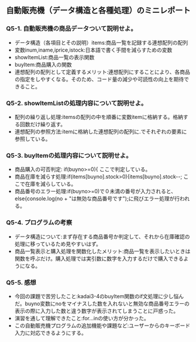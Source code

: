 ## 自動販売機（データ構造と各種処理）のミニレポート
### Q5-1. 自動販売機の商品データついて説明せよ。
* データ構造（各項目とその説明）items:商品一覧を記録する連想配列の配列
* 変数inum,iname,iprice,istock:日本語で書く手間を減らすための変数
* showItemList:商品一覧の表示関数
* buyItem:商品購入の関数
* 連想配列の配列として定義するメリット:連想配列にすることにより、各商品の指定をしやすくなる。そのため、コード量の減少や可読性の向上を期待できること。
### Q5-2. showItemListの処理内容について説明せよ。
* 配列の繰り返し処理:itemsの配列の中を順番に変数itemに格納する。格納する回数だけ繰り返す。
* 連想配列の参照方法:itemに格納した連想配列の配列に.でそれぞれの要素に参照している。
### Q5-3. buyItemの処理内容について説明せよ。
* 商品購入の可否判定: if(buyno>=0){ ここで判定している。
* 商品在庫を減らす処理:if(items[buyno].stock>0){items[buyno].stock--; ここで在庫を減らしている。
* 商品番号のエラー処理:if(buyno>=0)で０未満の番号が入力されると、else{console.log(no + "は無効な商品番号です");に飛びエラー処理が行われる。
### Q5-4. プログラムの考察
* データ構造について:まず存在する商品番号か判定して、それから在庫確認の処理に移っているため見やすいはず。
* 商品一覧表示と購入処理を関数化したメリット:商品一覧を表示したいときは関数を呼ぶだけ。購入処理では実引数に数字を入力するだけで購入できるようになる。
### Q5-5. 感想
* 今回の課題で苦労したこと:kadai3-4のbuyItem関数のif文処理に少し悩んだ。buyno変数にnoをマイナスした数を入れないと無効な商品番号エラーの表示の際に入力した数と違う数字が表示されてしまうことに戸惑った。
* 演習を通して理解できたこと:for...inの使い方が分かった。
* この自動販売機プログラムの追加機能や課題など:ユーザーからのキーボード入力に対応できるようにする。
